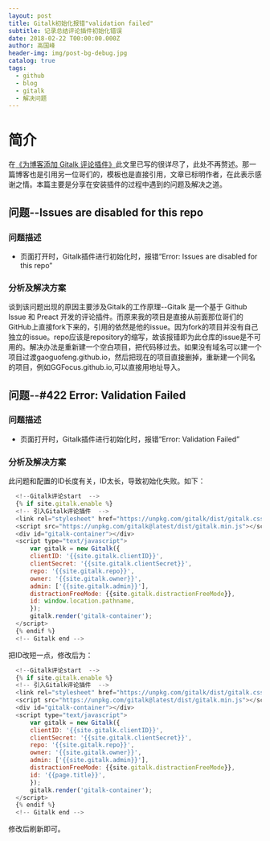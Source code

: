 ```yaml
---
layout: post
title: Gitalk初始化报错"validation failed"
subtitle: 记录总结评论插件初始化错误
date: 2018-02-22 T00:00:00.000Z
author: 高国峰
header-img: img/post-bg-debug.jpg
catalog: true
tags:
  - github
  - blog
  - gitalk
  - 解决问题
---
```


# 简介
在[《为博客添加 Gitalk 评论插件》](https://ggfocus.github.io/2017/12/19/%E4%B8%BA%E5%8D%9A%E5%AE%A2%E6%B7%BB%E5%8A%A0-Gitalk-%E8%AF%84%E8%AE%BA%E6%8F%92%E4%BB%B6/)此文里已写的很详尽了，此处不再赘述。那一篇博客也是引用另一位哥们的，模板也是直接引用，文章已标明作者，在此表示感谢之情。本篇主要是分享在安装插件的过程中遇到的问题及解决之道。

## 问题--Issues are disabled for this repo
### 问题描述
* 页面打开时，Gitalk插件进行初始化时，报错“Error: Issues are disabled for this repo”


### 分析及解决方案
谈到该问题出现的原因主要涉及Gitalk的工作原理--Gitalk 是一个基于 Github Issue 和 Preact 开发的评论插件。而原来我的项目是直接从前面那位哥们的GitHub上直接fork下来的，引用的依然是他的issue。因为fork的项目并没有自己独立的issue。repo应该是repository的缩写，故该报错即为此仓库的issue是不可用的。解决办法是重新建一个空白项目，把代码移过去。如果没有域名可以建一个项目过渡gaoguofeng.github.io，然后把现在的项目直接删掉，重新建一个同名的项目，例如GGFocus.github.io,可以直接用地址导入。

## 问题--#422 Error: Validation Failed
### 问题描述
* 页面打开时，Gitalk插件进行初始化时，报错“Error: Validation Failed”


### 分析及解决方案
此问题和配置的ID长度有关，ID太长，导致初始化失败。如下：

``` javascript
  <!--Gitalk评论start  -->
  {% if site.gitalk.enable %}
  <!-- 引入Gitalk评论插件  -->
  <link rel="stylesheet" href="https://unpkg.com/gitalk/dist/gitalk.css">
  <script src="https://unpkg.com/gitalk@latest/dist/gitalk.min.js"></script>
  <div id="gitalk-container"></div>
  <script type="text/javascript">
      var gitalk = new Gitalk({
      clientID: '{{site.gitalk.clientID}}',
      clientSecret: '{{site.gitalk.clientSecret}}',
      repo: '{{site.gitalk.repo}}',
      owner: '{{site.gitalk.owner}}',
      admin: ['{{site.gitalk.admin}}'],
      distractionFreeMode: {{site.gitalk.distractionFreeMode}},
      id: window.location.pathname,
      });
      gitalk.render('gitalk-container');
  </script>
  {% endif %}
  <!-- Gitalk end -->
```

把ID改短一点，修改后为：

``` javascript
  <!--Gitalk评论start  -->
  {% if site.gitalk.enable %}
  <!-- 引入Gitalk评论插件  -->
  <link rel="stylesheet" href="https://unpkg.com/gitalk/dist/gitalk.css">
  <script src="https://unpkg.com/gitalk@latest/dist/gitalk.min.js"></script>
  <div id="gitalk-container"></div>
  <script type="text/javascript">
      var gitalk = new Gitalk({
      clientID: '{{site.gitalk.clientID}}',
      clientSecret: '{{site.gitalk.clientSecret}}',
      repo: '{{site.gitalk.repo}}',
      owner: '{{site.gitalk.owner}}',
      admin: ['{{site.gitalk.admin}}'],
      distractionFreeMode: {{site.gitalk.distractionFreeMode}},
      id: '{{page.title}}',
      });
      gitalk.render('gitalk-container');
  </script>
  {% endif %}
  <!-- Gitalk end -->
```
修改后刷新即可。
